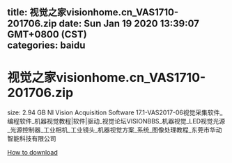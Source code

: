 
title: 视觉之家visionhome.cn_VAS1710-201706.zip
date: Sun Jan 19 2020 13:39:07 GMT+0800 (CST)    
categories: baidu
---

# 视觉之家visionhome.cn_VAS1710-201706.zip
size: 2.94 GB
 NI Vision Acquisition Software 17.1-VAS2017-06视觉采集软件_编程软件_机器视觉教程|软件|驱动_视觉论坛VISIONBBS_机器视觉_LED视觉光源_光源控制器_工业相机_工业镜头_机器视觉方案_系统_图像处理教程_东莞市华动智能科技有限公司
 

[How to download](https://bpcam.bemobtrk.com/go/2ceec3aa-1ca2-46d6-b9ff-aaa5c184517c?jno=1263)